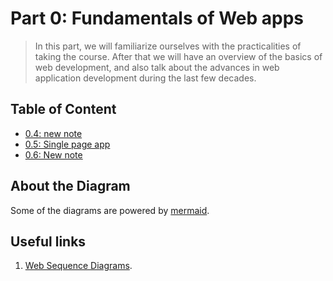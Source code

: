# Part 0: Fundamentals of Web apps

> In this part, we will familiarize ourselves with the practicalities of taking the course. After that we will have an overview of the basics of web development, and also talk about the advances in web application development during the last few decades.

## Table of Content

- [0.4: new note](./0.4.png)
- [0.5: Single page app](./0.5.png)
- [0.6: New note](./0.6.png)

## About the Diagram

Some of the diagrams are powered by [mermaid](https://github.com/mermaid-js/mermaid).

## Useful links

1. [Web Sequence Diagrams](https://www.websequencediagrams.com/).
